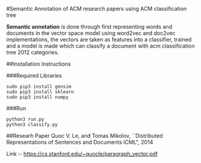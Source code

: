 #Semantic Annotation of ACM research papers using ACM classification tree

**Semantic annotation** is done through first representing words and documents in the vector space model using word2vec and doc2vec implementations, the vectors are taken as features into a classifier, trained and a model is made which can classify a document with acm classification tree 2012 categories.

##Installation Instructions

###Required Libraries

	sudo pip3 install gensim
	sudo pip3 install sklearn
	sudo pip3 install numpy

###Run
	
	python3 run.py
	python3 classify.py

##Researh Paper
Quoc V. Le, and Tomas Mikolov, ``Distributed Representations of Sentences and Documents ICML", 2014

Link :- https://cs.stanford.edu/~quocle/paragraph_vector.pdf

